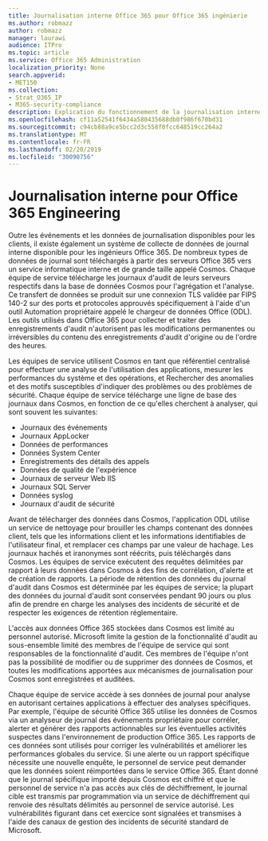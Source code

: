 ```yaml
---
title: Journalisation interne Office 365 pour Office 365 ingénierie
ms.author: robmazz
author: robmazz
manager: laurawi
audience: ITPro
ms.topic: article
ms.service: Office 365 Administration
localization_priority: None
search.appverid:
- MET150
ms.collection:
- Strat_O365_IP
- M365-security-compliance
description: Explication du fonctionnement de la journalisation interne pour Office 365 Engineering Teams.
ms.openlocfilehash: cf11a52541f6434a580435688db0f986f670bd31
ms.sourcegitcommit: c94cb88a9ce5bcc2d3c558f0fcc648519cc264a2
ms.translationtype: MT
ms.contentlocale: fr-FR
ms.lasthandoff: 02/20/2019
ms.locfileid: "30090756"
---
```

# <a name="internal-logging-for-office-365-engineering"></a>Journalisation interne pour Office 365 Engineering
Outre les événements et les données de journalisation disponibles pour les clients, il existe également un système de collecte de données de journal interne disponible pour les ingénieurs Office 365. De nombreux types de données de journal sont téléchargés à partir des serveurs Office 365 vers un service informatique interne et de grande taille appelé Cosmos. Chaque équipe de service télécharge les journaux d'audit de leurs serveurs respectifs dans la base de données Cosmos pour l'agrégation et l'analyse. Ce transfert de données se produit sur une connexion TLS validée par FIPS 140-2 sur des ports et protocoles approuvés spécifiquement à l'aide d'un outil Automation propriétaire appelé le chargeur de données Office (ODL). Les outils utilisés dans Office 365 pour collecter et traiter des enregistrements d'audit n'autorisent pas les modifications permanentes ou irréversibles du contenu des enregistrements d'audit d'origine ou de l'ordre des heures.

Les équipes de service utilisent Cosmos en tant que référentiel centralisé pour effectuer une analyse de l'utilisation des applications, mesurer les performances du système et des opérations, et Rechercher des anomalies et des motifs susceptibles d'indiquer des problèmes ou des problèmes de sécurité. Chaque équipe de service télécharge une ligne de base des journaux dans Cosmos, en fonction de ce qu'elles cherchent à analyser, qui sont souvent les suivantes:
- Journaux des événements
- Journaux AppLocker
- Données de performances
- Données System Center
- Enregistrements des détails des appels
- Données de qualité de l'expérience
- Journaux de serveur Web IIS
- Journaux SQL Server
- Données syslog
- Journaux d'audit de sécurité

Avant de télécharger des données dans Cosmos, l'application ODL utilise un service de nettoyage pour brouiller les champs contenant des données client, tels que les informations client et les informations identifiables de l'utilisateur final, et remplacer ces champs par une valeur de hachage. Les journaux hachés et iranonymes sont réécrits, puis téléchargés dans Cosmos. Les équipes de service exécutent des requêtes délimitées par rapport à leurs données dans Cosmos à des fins de corrélation, d'alerte et de création de rapports. La période de rétention des données du journal d'audit dans Cosmos est déterminée par les équipes de service; la plupart des données du journal d'audit sont conservées pendant 90 jours ou plus afin de prendre en charge les analyses des incidents de sécurité et de respecter les exigences de rétention réglementaire.

L'accès aux données Office 365 stockées dans Cosmos est limité au personnel autorisé. Microsoft limite la gestion de la fonctionnalité d'audit au sous-ensemble limité des membres de l'équipe de service qui sont responsables de la fonctionnalité d'audit. Ces membres de l'équipe n'ont pas la possibilité de modifier ou de supprimer des données de Cosmos, et toutes les modifications apportées aux mécanismes de journalisation pour Cosmos sont enregistrées et auditées.

Chaque équipe de service accède à ses données de journal pour analyse en autorisant certaines applications à effectuer des analyses spécifiques. Par exemple, l'équipe de sécurité Office 365 utilise les données de Cosmos via un analyseur de journal des événements propriétaire pour corréler, alerter et générer des rapports actionnables sur les éventuelles activités suspectes dans l'environnement de production Office 365. Les rapports de ces données sont utilisés pour corriger les vulnérabilités et améliorer les performances globales du service. Si une alerte ou un rapport spécifique nécessite une nouvelle enquête, le personnel de service peut demander que les données soient réimportées dans le service Office 365. Étant donné que le journal spécifique importé depuis Cosmos est chiffré et que le personnel de service n'a pas accès aux clés de déchiffrement, le journal cible est transmis par programmation via un service de déchiffrement qui renvoie des résultats délimités au personnel de service autorisé. Les vulnérabilités figurant dans cet exercice sont signalées et transmises à l'aide des canaux de gestion des incidents de sécurité standard de Microsoft.
